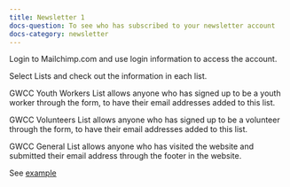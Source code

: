 ```yaml
---
title: Newsletter 1
docs-question: To see who has subscribed to your newsletter account
docs-category: newsletter
---
```


Login to Mailchimp.com and use login information to access the account.

Select Lists and check out the information in each list.

GWCC Youth Workers List allows anyone who has signed up to be a youth worker through the form, to have their email addresses added to this list.

GWCC Volunteers List allows anyone who has signed up to be a volunteer through the form, to have their email addresses added to this list.

GWCC General List allows anyone who has visited the website and submitted their email address through the footer in the website.

See <a href="#" data-featherlight="/assets/img/docs/newsletter-1.png">example</a>
